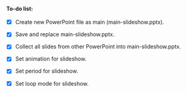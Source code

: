 #### To-do list:

- [x] Create new PowerPoint file as main (main-slideshow.pptx).

- [x] Save and replace main-slideshow.pptx.

- [x] Collect all slides from other PowerPoint into main-slideshow.pptx.

- [x] Set animation for slideshow.

- [x] Set period for slideshow.

- [x] Set loop mode for slideshow.